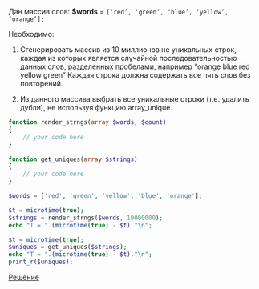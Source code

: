 Дан массив слов:
**$words** = `[‘red’, ‘green’, ‘blue’, ‘yellow’, ‘orange’];`

Необходимо:
1. Сгенерировать массив из 10 миллионов не уникальных строк, каждая из которых является случайной последовательностью данных слов, разделенных пробелами, например
“orange blue red yellow green”
Каждая строка должна содержать все пять слов без повторений.

2. Из данного массива выбрать все уникальные строки (т.е. удалить дубли), не используя функцию array_unique. 
```php
function render_strngs(array $words, $count)
{
    // your code here
}

function get_uniques(array $strings)
{
    // your code here
}

$words = ['red', 'green', 'yellow', 'blue', 'orange'];

$t = microtime(true);
$strings = render_strngs($words, 10000000);
echo "T = ".(microtime(true) - $t)."\n";

$t = microtime(true);
$uniques = get_uniques($strings);
echo "T = ".(microtime(true) - $t)."\n";
print_r($uniques);
```

[Решение][decision]

[decision]: ./decision.md
